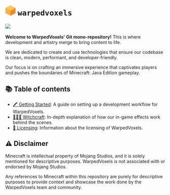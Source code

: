 <h1>    
    <img width="32px" height="32px" alt="" src="./artwork/branding/logo@10x.png" />
    <code>warpedvoxels</code>
</h1>
<a href="https://discord.gg/gRFnmxHkFb">
  <img src="https://img.shields.io/discord/908438033613848596?colorA=1e1e28&colorB=f5c858&style=for-the-badge&logo=discord&logoColor=f5c858" />
</a>

**Welcome to WarpedVoxels' Git mono-repository!** This is where
development and artistry merge to bring content to life.

We are dedicated to create and use technologies that ensure our
codebase is clean, modern, performant, and developer-friendly.

Our focus is on crafting an immersive experience that captivates
players and pushes the boundaries of Minecraft: Java Edition gameplay.

## 📚 Table of contents

* [🖍 Getting Started]: A guide on setting up a development workflow for
  WarpedVoxels.
* [🧙🏻‍♀️️ Witchcraft]: In-depth explanation of how our in-game effects work
  behind the scenes.
* [📜 Licensing]: Information about the licensing of WarpedVoxels.

[🖍 Getting Started]: https://github.com/WarpedVoxels/java-edition/blob/trunk/docs/getting_started.md

[🧙🏻‍♀️️ Witchcraft]: https://github.com/WarpedVoxels/java-edition/blob/trunk/docs/witchcraft.md

[📜 Licensing]: https://github.com/WarpedVoxels/java-edition/blob/trunk/docs/LICENSE.md

## ⚠️ Disclaimer

Minecraft is intellectual property of Mojang Studios, and it is solely
mentioned for descriptive purposes. WarpedVoxels is not associated with
or endorsed by Mojang Studios.

Any references to Minecraft within this repository are purely for
descriptive purposes to provide context and showcase the work done by
the WarpedVoxels team and community.